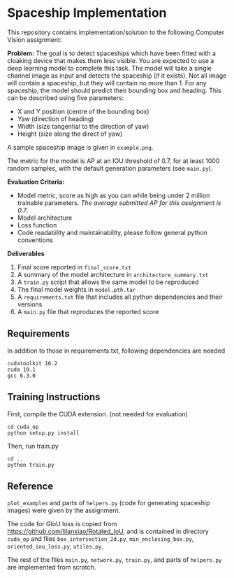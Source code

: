 # Spaceship Implementation
This repository contains implementation/solution to the following Computer Vision assignment:

**Problem:**
The goal is to detect spaceships which have been fitted with a cloaking device that makes them less visible. You are expected to use a deep learning model to complete this task. The model will take a single channel image as input and detects the spaceship (if it exists). Not all image will contain a spaceship, but they will contain no more than 1. For any spaceship, the model should predict their bounding box and heading. This can be described using five parameters:

* X and Y position (centre of the bounding box)
* Yaw (direction of heading)
* Width (size tangential to the direction of yaw)
* Height (size along the direct of yaw)

A sample spaceship image is given in `example.png`.

The metric for the model is AP at an IOU threshold of 0.7, for at least 1000 random samples, with the default generation parameters (see `main.py`).

**Evaluation Criteria:**
* Model metric, score as high as you can while being under 2 million trainable parameters. *The average submitted AP for this assignment is 0.7*.
* Model architecture
* Loss function
* Code readability and maintainability, please follow general python conventions

**Deliverables**
1. Final score reported in `final_score.txt`
1. A summary of the model architecture in `architecture_summary.txt`
1. A `train.py` script that allows the same model to be reproduced
1. The final model weights in `model.pth.tar`
1. A `requirements.txt` file that includes all python dependencies and their versions
1. A `main.py` file that reproduces the reported score

## Requirements
In addition to those in requirements.txt, following dependencies are needed

    cudatoolkit 10.2
    cuda 10.1
    gcc 6.3.0


## Training Instructions

First, compile the CUDA extension. (not needed for evaluation)

    cd cuda_op
    python setup.py install

Then, run train.py

    cd ..
    python train.py

## Reference
`plot_examples` and parts of `helpers.py` (code for generating spaceship images) were given by the assignment.

The code for GIoU loss is copied from https://github.com/lilanxiao/Rotated_IoU, and is contained in directory `cuda_op` and files `box_intersection_2d.py`, `min_enclosing_box.py`, `oriented_iou_loss.py`, `utiles.py`.

The rest of the files  `main.py`, `network.py`, `train.py`, and parts of `helpers.py` are implemented from scratch.